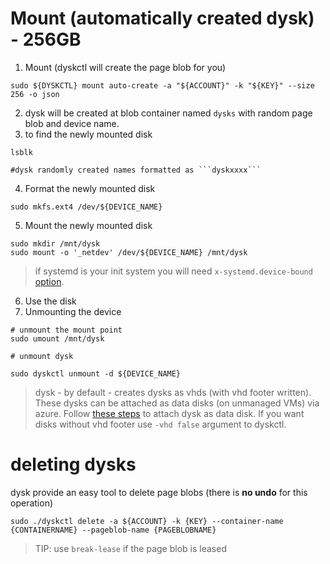 # Mount (automatically created dysk) - 256GB


1. Mount (dyskctl will create the page blob for you)
```
sudo ${DYSKCTL} mount auto-create -a "${ACCOUNT}" -k "${KEY}" --size 256 -o json
```

2. dysk will be created at blob container named ```dysks``` with random page blob and device name.
3. to find the newly mounted disk

```
lsblk

#dysk randomly created names formatted as ```dyskxxxx```
```

4. Format the newly mounted disk

```
sudo mkfs.ext4 /dev/${DEVICE_NAME}
``` 

5. Mount the newly mounted disk

```
sudo mkdir /mnt/dysk
sudo mount -o '_netdev' /dev/${DEVICE_NAME} /mnt/dysk

```

> if systemd is your init system you will need `x-systemd.device-bound` [option](https://www.freedesktop.org/software/systemd/man/systemd.mount.html).

6. Use the disk
7. Unmounting the device

```
# unmount the mount point
sudo umount /mnt/dysk

# unmount dysk

sudo dyskctl unmount -d ${DEVICE_NAME}
``` 

> dysk - by default - creates dysks as vhds (with vhd footer written). These dysks can be attached as data disks (on unmanaged VMs) via azure. Follow [these steps](https://docs.microsoft.com/en-us/azure/virtual-machines/linux/attach-disk-portal) to attach dysk as data disk. If you want disks without vhd footer use ```-vhd false``` argument to dyskctl.


# deleting dysks

dysk provide an easy tool to delete page blobs (there is **no undo** for this operation) 

```
sudo ./dyskctl delete -a ${ACCOUNT} -k {KEY} --container-name {CONTAINERNAME} --pageblob-name {PAGEBLOBNAME} 
```

> TIP: use ```break-lease``` if the page blob is leased
